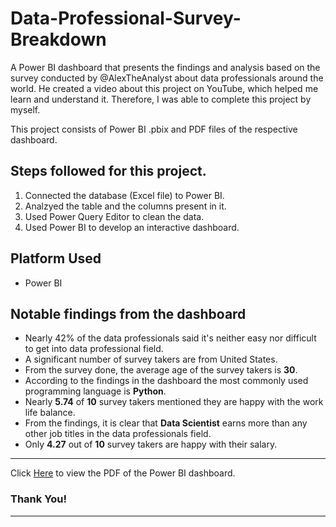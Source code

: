 # Data-Professional-Survey-Breakdown
A Power BI dashboard that presents the findings and analysis based on the survey conducted by @AlexTheAnalyst about data professionals around the world. He created a video about this project on YouTube, which helped me learn and understand it. Therefore, I was able to complete this project by myself.

This project consists of Power BI .pbix and PDF files of the respective dashboard.

## Steps followed for this project.

1. Connected the database (Excel file) to Power BI.
2. Analzyed the table and the columns present in it.
3. Used Power Query Editor to clean the data.
4. Used Power BI to develop an interactive dashboard.


## Platform Used

- Power BI


## Notable findings from the dashboard

- Nearly 42% of the data professionals said it's neither easy nor difficult to get into data professional field.
- A significant number of survey takers are from United States.
- From the survey done, the average age of the survey takers is **30**.
- According to the findings in the dashboard the most commonly used programming language is **Python**.
- Nearly **5.74** of **10** survey takers mentioned they are happy with the work life balance.
- From the findings, it is clear that **Data Scientist** earns more than any other job titles in the data professionals field.
- Only **4.27** out of **10** survey takers are happy with their salary.

***
Click [Here]() to view the PDF of the Power BI dashboard.

### Thank You!
***
